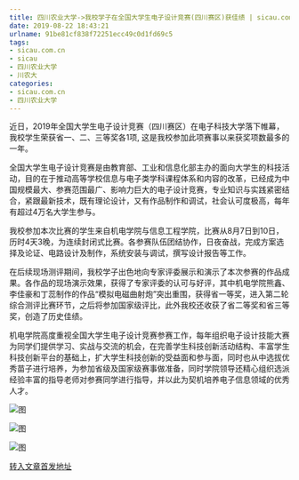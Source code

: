 ```yaml
---
title: 四川农业大学->我校学子在全国大学生电子设计竞赛(四川赛区)获佳绩 | sicau.com.cn
date: 2019-08-22 18:43:21
urlname: 91be81cf838f72251ecc49c0d1fd69c5
tags: 
- sicau.com.cn
- sicau
- 四川农业大学
- 川农大
categories:
- sicau.com.cn
- 四川农业大学
---
```



近日，2019年全国大学生电子设计竞赛（四川赛区）在电子科技大学落下帷幕，我校学生荣获省一、二、三等奖各1项, 这是我校参加此项赛事以来获奖项数最多的一年。

全国大学生电子设计竞赛是由教育部、工业和信息化部主办的面向大学生的科技活动，目的在于推动高等学校信息与电子类学科课程体系和内容的改革，已经成为中国规模最大、参赛范围最广、影响力巨大的电子设计竞赛，专业知识与实践紧密结合，紧跟最新技术，既有理论设计，又有作品制作和调试，社会认可度极高，每年有超过4万名大学生参与。

我校参加本次比赛的学生来自机电学院与信息工程学院，比赛从8月7日到10日，历时4天3晚，为连续封闭式比赛。各参赛队伍团结协作，日夜奋战，完成方案选择及论证、电路设计及制作，系统安装与调试，撰写设计报告等工作。

在后续现场测评期间，我校学子出色地向专家评委展示和演示了本次参赛的作品成果。各作品的现场演示效果，获得了专家评委的认可与好评，其中机电学院熊鑫、李佳豪和丁蕊制作的作品“模拟电磁曲射炮”突出重围，获得省一等奖，进入第二轮综合测评比赛环节，之后将参加国家级评比，此外我校还收获了省二等奖和省三等奖，创造了历史佳绩。

机电学院高度重视全国大学生电子设计竞赛参赛工作，每年组织电子设计技能大赛为同学们提供学习、实战与交流的机会，在完善学生科技创新活动结构、丰富学生科技创新平台的基础上，扩大学生科技创新的受益面和参与面，同时也从中选拔优秀苗子进行培养，为参加省级及国家级赛事做准备，同时学院领导还精心组织选派经验丰富的指导老师对参赛同学进行指导，并以此为契机培养电子信息领域的优秀人才。



![图](https://news.sicau.edu.cn/__local/5/85/95/1F3CB78EC19532AAD28A7B50EC2_03329B67_19091.jpg)

![图](https://news.sicau.edu.cn/__local/7/A5/46/2C7C425DB0A340A52A84FC22529_CB4A5C10_12058.jpg)

![图](https://news.sicau.edu.cn/__local/6/35/67/3BEEA96E410E3D5055C99E6FB87_47A783C2_1A4DB.jpg)

[转入文章首发地址](https://news.sicau.edu.cn/info/1078/52869.htm)